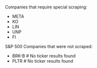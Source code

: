 Companies that require special scraping:
- META
- KO
- LIN
- UNP
- FI

S&P 500 Companies that were not scraped:
- BRK-B # No ticker results found
- PLTR # No ticker results found